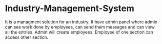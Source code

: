 # Industry-Management-System
It is a managment solution for an industry.
It have admin panel where admin can see work done by employees, can send them messages and can view all the entries.
Admin will create employees.
Employee of one section can access other section.
